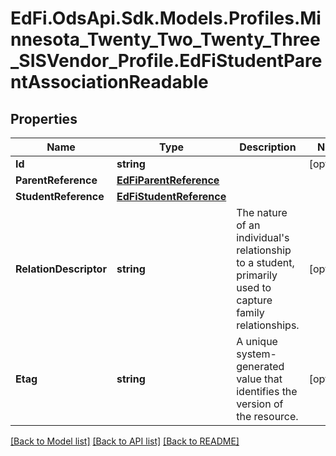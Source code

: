 # EdFi.OdsApi.Sdk.Models.Profiles.Minnesota_Twenty_Two_Twenty_Three_SISVendor_Profile.EdFiStudentParentAssociationReadable
## Properties

Name | Type | Description | Notes
------------ | ------------- | ------------- | -------------
**Id** | **string** |  | [optional] 
**ParentReference** | [**EdFiParentReference**](EdFiParentReference.md) |  | 
**StudentReference** | [**EdFiStudentReference**](EdFiStudentReference.md) |  | 
**RelationDescriptor** | **string** | The nature of an individual&#39;s relationship to a student, primarily used to capture family relationships. | [optional] 
**Etag** | **string** | A unique system-generated value that identifies the version of the resource. | [optional] 

[[Back to Model list]](../README.md#documentation-for-models) [[Back to API list]](../README.md#documentation-for-api-endpoints) [[Back to README]](../README.md)

